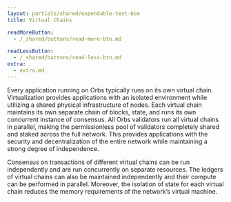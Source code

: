 ```yaml
---
layout: partials/shared/expendable-text-box
title: Virtual Chains

readMoreButton:
  - /_shared/buttons/read-more-btn.md

readLessButton:
  - /_shared/buttons/read-less-btn.md
extra:
  - extra.md
---
```


Every application running on Orbs typically runs on its own virtual chain. Virtualization provides applications with an isolated environment while utilizing a shared physical infrastructure of nodes. Each virtual chain maintains its own separate chain of blocks, state, and runs its own concurrent instance of consensus. All Orbs validators run all virtual chains in parallel, making the permissionless pool of validators completely shared and staked across the full network. This provides applications with the security and decentralization of the entire network while maintaining a strong degree of independence.

Consensus on transactions of different virtual chains can be run independently and are run concurrently on separate resources. The ledgers of virtual chains can also be maintained independently and their compute can be performed in parallel. Moreover, the isolation of state for each virtual chain reduces the memory requirements of the network’s virtual machine.
